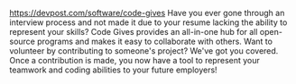 https://devpost.com/software/code-gives
Have you ever gone through an interview process and not made it due to your resume lacking the ability to represent your skills? Code Gives provides an all-in-one hub for all open-source programs and makes it easy to collaborate with others. Want to volunteer by contributing to someone's project? We've got you covered. Once a contribution is made, you now have a tool to represent your teamwork and coding abilities to your future employers!

